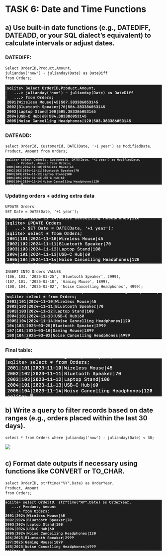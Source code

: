 # TASK 6: Date and Time Functions

## a) Use built-in date functions (e.g., DATEDIFF, DATEADD, or your SQL dialect’s equivalent) to calculate intervals or adjust dates.

### DATEDIFF:

```
Select OrderID,Product,Amount,
julianday('now') - julianday(Date) as DateDiff
from Orders;
```

![](task6_DATEDIFF.png)

### DATEADD:

```
select OrderId, CustomerId, DATE(Date, '+1 year') as ModifiedDate,
Product, Amount from Orders;
```

![](task6_DATEADD.png)

### Updating orders + adding extra data

```
UPDATE Orders
SET Date = DATE(Date, '+1 year');
```

![](task6_UPDATE.png)

```
INSERT INTO Orders VALUES
(106, 103, '2025-03-25', 'Bluetooth Speaker', 2999),
(107, 101, '2025-03-10', 'Gaming Mouse', 1899),
(108, 104, '2025-03-02', 'Noise Cancelling Headphones', 4999);
```

![](task6_INSERT.png)

### Final table:

![](task6_orders.png)

## b) Write a query to filter records based on date ranges (e.g., orders placed within the last 30 days).

```
select * from Orders where julianday('now') - julianday(Date) < 30;
```

![](task6_interval)

## c) Format date outputs if necessary using functions like CONVERT or TO_CHAR.

```
select OrderID, strftime("%Y",Date) as OrderYear,
Product, Amount
from Orders;
```

![](task6_strftime.png)
